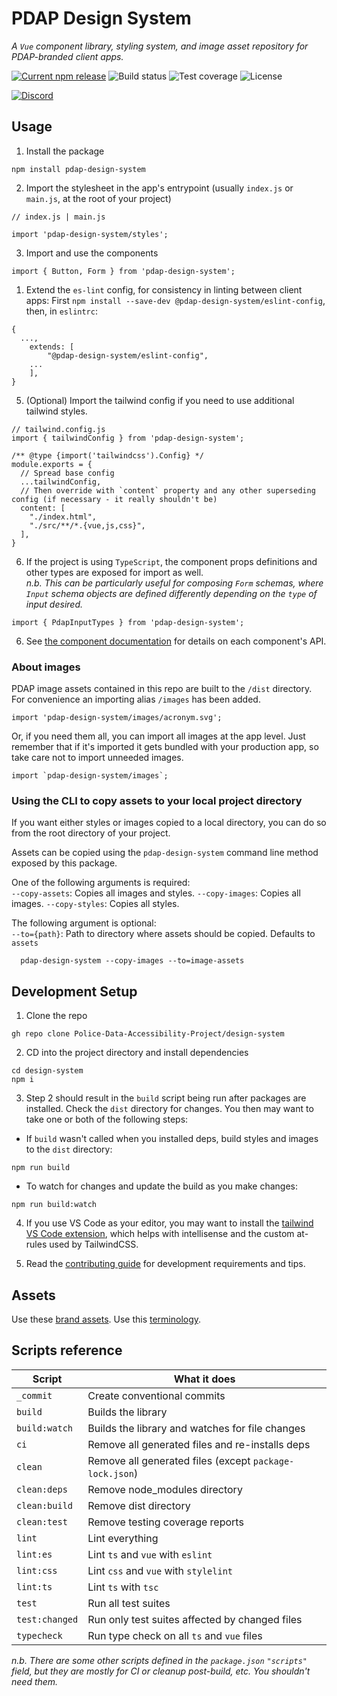 # PDAP Design System
_A `Vue` component library, styling system, and image asset repository for PDAP-branded client apps._

[![Current npm release](https://img.shields.io/npm/v/pdap-design-system?style=for-the-badge)](https://www.npmjs.com/package/pdap-design-system)
![Build status](./badges/build.svg) 
![Test coverage](./badges/coverage.svg) 
![License](https://img.shields.io/github/license/Police-Data-Accessibility-Project/design-system.svg?style=for-the-badge&color=green) 


[![Discord](https://img.shields.io/discord/828274060034965575?logo=discord&style=for-the-badge&color=blue)](https://discord.gg/vKhDv7nC8B)


## Usage

1. Install the package

```
npm install pdap-design-system
```

2. Import the stylesheet in the app's entrypoint (usually `index.js` or `main.js`, at the root of your project)

```
// index.js | main.js

import 'pdap-design-system/styles';
```

3. Import and use the components

```
import { Button, Form } from 'pdap-design-system';
```

1. Extend the `es-lint` config, for consistency in linting between client apps:
First `npm install --save-dev @pdap-design-system/eslint-config`, then, in `eslintrc`:

```
{ 
  ...,
	extends: [
		"@pdap-design-system/eslint-config",
    ...
	],
}
```


5. (Optional) Import the tailwind config if you need to use additional tailwind styles.

```
// tailwind.config.js
import { tailwindConfig } from 'pdap-design-system';

/** @type {import('tailwindcss').Config} */
module.exports = {
  // Spread base config
  ...tailwindConfig,
  // Then override with `content` property and any other superseding config (if necessary - it really shouldn't be)
  content: [
    "./index.html",
    "./src/**/*.{vue,js,css}",
  ],
}

```

6. If the project is using `TypeScript`, the component props definitions and other types are exposed for import as well.  
   _n.b. This can be particularly useful for composing `Form` schemas, where `Input` schema objects are defined differently depending on the `type` of input desired._

```
import { PdapInputTypes } from 'pdap-design-system';
```

6. See [the component documentation](./docs/components.md) for details on each component's API.

### About images

PDAP image assets contained in this repo are built to the `/dist` directory. For convenience an importing alias `/images` has been added.

```
import 'pdap-design-system/images/acronym.svg';
```

Or, if you need them all, you can import all images at the app level. Just remember that if it's imported it gets bundled with your production app, so take care not to import unneeded images.

```
import `pdap-design-system/images`;
```

### Using the CLI to copy assets to your local project directory

If you want either styles or images copied to a local directory, you can do so from the root directory of your project.

Assets can be copied using the `pdap-design-system` command line method exposed by this package.

One of the following arguments is required:  
`--copy-assets`: Copies all images and styles.
`--copy-images`: Copies all images.
`--copy-styles`: Copies all styles.

The following argument is optional:  
`--to={path}`: Path to directory where assets should be copied. Defaults to `assets`

```
  pdap-design-system --copy-images --to=image-assets
```

## Development Setup

1. Clone the repo

```
gh repo clone Police-Data-Accessibility-Project/design-system
```

2. CD into the project directory and install dependencies

```
cd design-system
npm i
```

3. Step 2 should result in the `build` script being run after packages are installed. Check the `dist` directory for changes. You then may want to take one or both of the following steps:

- If `build` wasn't called when you installed deps, build styles and images to the `dist` directory:

```
npm run build
```

- To watch for changes and update the build as you make changes:

```
npm run build:watch
```

4. If you use VS Code as your editor, you may want to install the [tailwind VS Code extension](https://marketplace.visualstudio.com/items?itemName=bradlc.vscode-tailwindcss), which helps with intellisense and the custom at-rules used by TailwindCSS.

5. Read the [contributing guide](./CONTRIBUTING.md) for development requirements and tips.

## Assets

Use these [brand assets](https://docs.pdap.io/meta/about/staff/brand-assets).
Use this [terminology](https://docs.pdap.io/activities/terms-and-definitions).

## Scripts reference

| Script         | What it does                                             |
| -------------- | -------------------------------------------------------- |
| `_commit`      | Create conventional commits                              |
| `build`        | Builds the library                                       |
| `build:watch`  | Builds the library and watches for file changes          |
| `ci`           | Remove all generated files and re-installs deps         |
| `clean`        | Remove all generated files (except `package-lock.json`) |
| `clean:deps`   | Remove node_modules directory                           |
| `clean:build`  | Remove dist directory                                   |
| `clean:test`   | Remove testing coverage reports                         |
| `lint`         | Lint everything                                         |
| `lint:es`      | Lint `ts`  and `vue` with `eslint`                       |
| `lint:css`     | Lint `css` and `vue` with `stylelint`                    |
| `lint:ts`      | Lint `ts` with `tsc`                                     |
| `test`         | Run all test suites                                     |
| `test:changed` | Run only test suites affected by changed files          |
| `typecheck`    | Run type check on all `ts` and `vue` files              |


_n.b. There are some other scripts defined in the `package.json` `"scripts"` field, but they are mostly for CI or cleanup post-build, etc. You shouldn't need them._

